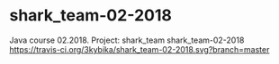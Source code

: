 # shark_team-02-2018
Java course 02.2018. Project: shark_team
shark_team-02-2018
https://travis-ci.org/3kybika/shark_team-02-2018.svg?branch=master

